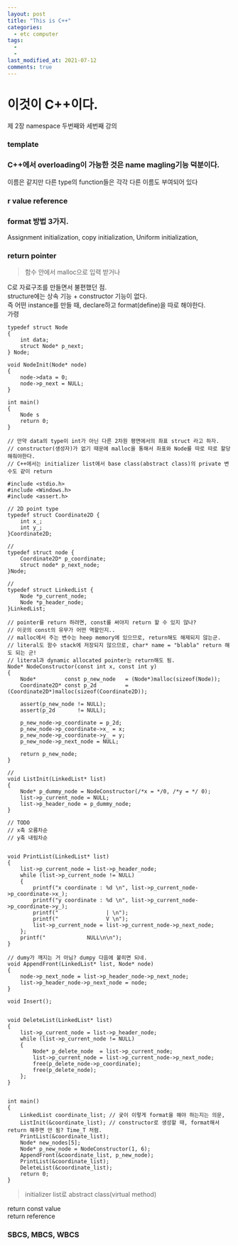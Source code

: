 ```yaml
---
layout: post
title: "This is C++"
categories:
  - etc computer
tags:
  - 
  - 
last_modified_at: 2021-07-12
comments: true
---
```

# 이것이 C++이다.
제 2장 namespace 두번째와 세번째 강의<br>

### template <br>

### C++에서 overloading이 가능한 것은 name magling기능 덕분이다.<br>
이름은 같지만 다른 type의 function들은 각각 다른 이름도 부여되어 있다<br>



### r value reference <br>

### format 방법 3가지. <br>
Assignment initialization, copy initialization, Uniform initialization, 

### return pointer <br>
> 함수 안에서 malloc으로 입력 받거나 <br>

C로 자료구조를 만들면서 불편했던 점.<br>
structure에는 상속 기능 + constructor 기능이 없다. <br>
즉 어떤 instance를 만들 때, declare하고 format(define)을 따로 해야한다. <br>
가령<br>
```
typedef struct Node
{
    int data;
    struct Node* p_next;
} Node;

void NodeInit(Node* node)
{
    node->data = 0;
    node->p_next = NULL;
}

int main()
{
    Node s
    return 0;
}
```
```
// 만약 data의 type이 int가 아닌 다른 2차원 평면에서의 좌표 struct 라고 하자. 
// constructor(생성자)가 없기 때문에 malloc을 통해서 좌표와 Node를 따로 따로 할당해줘야한다.
// C++에서는 initializer list에서 base class(abstract class)의 private 변수도 같이 return

#include <stdio.h>
#include <Windows.h>
#include <assert.h>

// 2D point type
typedef struct Coordinate2D {
    int x_;
    int y_;
}Coordinate2D;

// 
typedef struct node {
    Coordinate2D* p_coordinate;
    struct node* p_next_node;
}Node;

// 
typedef struct LinkedList {
    Node *p_current_node;
    Node *p_header_node;
}LinkedList;

// pointer를 return 하려면, const를 써야지 return 할 수 있지 않나?
// 이곳의 const의 유무가 어떤 역할인지..
// malloc에서 주는 변수는 heep memory에 있으므로, return해도 해제되지 않는군.
// literal도 함수 stack에 저장되지 않으므로, char* name = "blabla" return 해도 되는 군!
// literal과 dynamic allocated pointer는 return해도 됨.
Node* NodeConstructor(const int x, const int y)
{
    Node*         const p_new_node   = (Node*)malloc(sizeof(Node));
    Coordinate2D* const p_2d         = (Coordinate2D*)malloc(sizeof(Coordinate2D));
    
    assert(p_new_node != NULL);
    assert(p_2d       != NULL);

    p_new_node->p_coordinate = p_2d;
    p_new_node->p_coordinate->x_ = x;
    p_new_node->p_coordinate->y_ = y;
    p_new_node->p_next_node = NULL;

    return p_new_node;
}

// 
void ListInit(LinkedList* list)
{
    Node* p_dummy_node = NodeConstructor(/*x = */0, /*y = */ 0);
    list->p_current_node = NULL;
    list->p_header_node = p_dummy_node;
}

// TODO
// x축 오름차순 
// y축 내림차순


void PrintList(LinkedList* list)
{
    list->p_current_node = list->p_header_node;
    while (list->p_current_node != NULL)
    {
        printf("x coordinate : %d \n", list->p_current_node->p_coordinate->x_);
        printf("y coordinate : %d \n", list->p_current_node->p_coordinate->y_);
        printf("               | \n");
        printf("               V \n");
        list->p_current_node = list->p_current_node->p_next_node;
    };
    printf("             NULL\n\n");
}

// dumy가 깨지는 거 아님? dumpy 다음에 붙히면 되네.
void AppendFront(LinkedList* list, Node* node)
{
    node->p_next_node = list->p_header_node->p_next_node;
    list->p_header_node->p_next_node = node;
}

void Insert();


void DeleteList(LinkedList* list)
{
    list->p_current_node = list->p_header_node;
    while (list->p_current_node != NULL)
    {
        Node* p_delete_node  = list->p_current_node;
        list->p_current_node = list->p_current_node->p_next_node;
        free(p_delete_node->p_coordinate);
        free(p_delete_node);
    };
}


int main()
{
    LinkedList coordinate_list; // 궂이 이렇게 format을 해야 하는지는 의문,
    ListInit(&coordinate_list); // constructor로 생성할 때, format해서 return 해주면 안 됨? Time_T 처럼.
    PrintList(&coordinate_list);
    Node* new_nodes[5];
    Node* p_new_node = NodeConstructor(1, 6);
    AppendFront(&coordinate_list, p_new_node);
    PrintList(&coordinate_list);
    DeleteList(&coordinate_list);
    return 0;
}

```


> initializer list로 abstract class(virtual method)<br>

return const value <br>
return reference <br>

### SBCS, MBCS, WBCS

